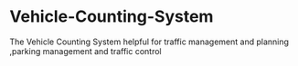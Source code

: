 # Vehicle-Counting-System
The Vehicle Counting System helpful for traffic management and planning ,parking management and traffic control
